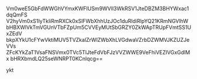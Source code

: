 Vm0weE5GbFdWWGhVYmxKWFlUSm9WVll3WkRSV1JteDBZM3BHYWxac1dqQmFS
V2hyVm0xS1IyTkliRmRXCk0xSlFWbXhhUzJOc1duRldiRlpYQ21KRmNGVlhW
bHBXWlVkTmVGUnVTbFZpUm5CVVEyMUtSbGRZY0ZkWApTRUpFVmtSS1UxZEdV
bkpXYkU1cFYwVktiMUV5TVZkalZrWlZWbXhLVGdwaVZrbDZWMVJKZUZJeVVs
ZFcKYkZaT1VsaFNSVmx0TVc5TlJteFdVbFJzVVZWWE9VeFhiVEZIVGxGdlMx
bHRXbmdLQ25seWNRPT0KCnlqcg==

ykt